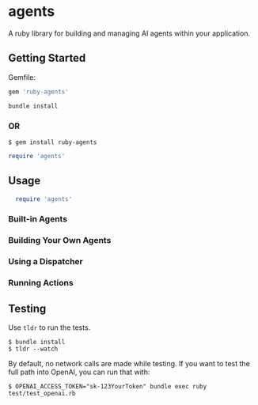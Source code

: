 # agents

A ruby library for building and managing AI agents within your application.

## Getting Started

Gemfile:

```ruby
gem 'ruby-agents'
```

`bundle install`

### OR

```shell
$ gem install ruby-agents
```

```ruby
require 'agents'
```


## Usage

```ruby
  require 'agents'
```

### Built-in Agents

### Building Your Own Agents

### Using a Dispatcher

### Running Actions


## Testing

Use `tldr` to run the tests.

```shell
$ bundle install
$ tldr --watch
```

By default, no network calls are made while testing. If you want to test the full path into OpenAI, you can run that with:

```shell
$ OPENAI_ACCESS_TOKEN="sk-123YourToken" bundle exec ruby test/test_openai.rb
```